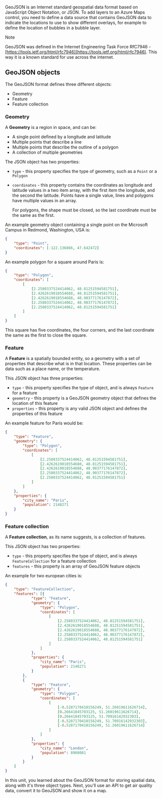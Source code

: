 GeoJSON is an Internet standard geospatial data format based on JavaScript Object Notation, or JSON. To add layers to an Azure Maps control, you need to define a data source that contains GeoJSON data to indicate the locations to use to show different overlays, for example to define the location of bubbles in a bubble layer.

> [!NOTE]
> GeoJSON was defined in the Internet Engineering Task Force RfC7946 - [https://tools.ietf.org/html/rfc7946](https://tools.ietf.org/html/rfc7946). This way it is a known standard for use across the internet.

## GeoJSON objects

The GeoJSON format defines three different objects:

* Geometry
* Feature
* Feature collection

### Geometry

A **Geometry** is a region in space, and can be:

* A single point defined by a longitude and latitude
* Multiple points that describe a line
* Multiple points that describe the outline of a polygon
* A collection of multiple geometries

The JSON object has two properties:

* `type` - this property specifies the type of geometry, such as a `Point` or a `Polygon`
* `coordinates` - this property contains the coordinates as longitude and latitude values in a two item array, with the first item the longitude, and the second the latitude. Points have a single value, lines and polygons have multiple values in an array.

    For polygons, the shape must be closed, so the last coordinate must be the same as the first.

An example geometry object containing a single point on the Microsoft Campus in Redmond, Washington, USA is:

```json
{
    "type": "Point",
    "coordinates": [-122.136866, 47.642472]
}
```

An example polygon for a square around Paris is:

```json
{
    "type": "Polygon",
    "coordinates": [
        [
            [2.2580337524414062, 48.81251594581751],
            [2.4262619018554688, 48.81251594581751],
            [2.4262619018554688, 48.90377176147872],
            [2.2580337524414062, 48.90377176147872],
            [2.2580337524414062, 48.81251594581751]
        ]
    ]
}
```

This square has five coordinates, the four corners, and the last coordinate the same as the first to close the square.

### Feature

A **Feature** is a spatially bounded entity, so a geometry with a set of properties that describe what is in that location. These properties can be data such as a place name, or the temperature.

This JSON object has three properties:

* `type` - this property specifies the type of object, and is always `Feature` for a feature
* `geometry` - this property is a GeoJSON geometry object that defines the location of this feature
* `properties` - this property is any valid JSON object and defines the properties of this feature

An example feature for Paris would be:

```json
{
    "type": "Feature",
    "geometry": {
        "type": "Polygon",
        "coordinates": [
            [
                [2.2580337524414062, 48.81251594581751],
                [2.4262619018554688, 48.81251594581751],
                [2.4262619018554688, 48.90377176147872],
                [2.2580337524414062, 48.90377176147872],
                [2.2580337524414062, 48.81251594581751]
            ]
        ]
    },
    "properties": {
        "city_name": "Paris",
        "population": 2148271
    }
}
```

### Feature collection

A **Feature collection**, as its name suggests, is a collection of features.

This JSON object has two properties:

* `type` - this property specifies the type of object, and is always `FeatureCollection` for a feature collection
* `features` - this property is an array of GeoJSON feature objects

An example for two european cities is:

```json
{
    "type": "FeatureCollection",
    "features": [{
            "type": "Feature",
            "geometry": {
                "type": "Polygon",
                "coordinates": [
                    [
                        [2.2580337524414062, 48.81251594581751],
                        [2.4262619018554688, 48.81251594581751],
                        [2.4262619018554688, 48.90377176147872],
                        [2.2580337524414062, 48.90377176147872],
                        [2.2580337524414062, 48.81251594581751]
                    ]
                ]
            },
            "properties": {
                "city_name": "Paris",
                "population": 2148271
            }
        },
        {
            "type": "Feature",
            "geometry": {
                "type": "Polygon",
                "coordinates": [
                    [
                        [-0.5287170410156249, 51.26019611626714],
                        [0.26641845703125, 51.26019611626714],
                        [0.26641845703125, 51.70916142932303],
                        [-0.5287170410156249, 51.70916142932303],
                        [-0.5287170410156249, 51.26019611626714]
                    ]
                ]
            },
            "properties": {
                "city_name": "London",
                "population": 8908081
            }
        }
    ]
}
```

In this unit, you learned about the GeoJSON format for storing spatial data, along with it's three object types. Next, you'll use an API to get air quality data, convert it to GeoJSON and show it on a map.
